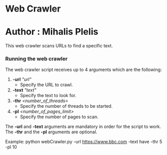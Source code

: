 # Web Crawler
# Author : Mihalis Plelis

This web crawler scans URLs to find a specific text.

### Running the web crawler

The web crawler script receives up to 4 arguments which are the following:

1. **-url** *"url"*
	* Specify the URL to crawl.
2. **-text** *"text"*
	* Specify the text to look for.
3. **-thr** *<number_of_threads>*
	* Specify the number of threads to be started.
4. **-pl** *<number_of_pages_limit>*
	* Specify the number of pages to scan.

The **-url** and **-text** arguments are mandatory in order for the script to work.  
The **-thr** and the **-pl** arguments are optional.

Example:  python webCrawler.py -url https://www.bbc.com -text have -thr 5 -pl 10
